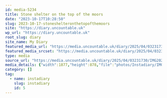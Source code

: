 ```yaml
---
id: media-5234
title: Stone shelter on the top of the moors
date: "2023-10-17T10:28:50"
slug: 2023-10-17-stoneshelteronthetopofthemoors
site: "https://diary.uncountable.uk"
wp_url: "https://diary.uncountable.uk"
root_slug: diary
site_name: My Diary
featured_media_url: "https://media.uncountable.uk/diary/2025/04/03231730/IMG20231017112850-edited.webp"
featured_media_srcset: "https://media.uncountable.uk/diary/2025/04/03231730/IMG20231017112850-edited-300x140.webp 300w, https://media.uncountable.uk/diary/2025/04/03231730/IMG20231017112850-edited-1024x479.webp 1024w, https://media.uncountable.uk/diary/2025/04/03231730/IMG20231017112850-edited-150x150.webp 150w, https://media.uncountable.uk/diary/2025/04/03231730/IMG20231017112850-edited-640x299.webp 640w, https://media.uncountable.uk/diary/2025/04/03231730/IMG20231017112850-edited.webp 1877w"
type: media
source_url: "https://media.uncountable.uk/diary/2025/04/03231730/IMG20231017112850-edited.webp"
media_details: {"width":1877,"height":878,"file":"photos/Instadiary/IMG20231017112850-edited.webp","filesize":153830,"sizes":{"medium":{"file":"IMG20231017112850-edited-300x140.webp","width":300,"height":140,"filesize":7972,"mime_type":"image/webp","source_url":"https://media.uncountable.uk/diary/2025/04/03231730/IMG20231017112850-edited-300x140.webp"},"large":{"file":"IMG20231017112850-edited-1024x479.webp","width":1024,"height":479,"filesize":77506,"mime_type":"image/webp","source_url":"https://media.uncountable.uk/diary/2025/04/03231730/IMG20231017112850-edited-1024x479.webp"},"thumbnail":{"file":"IMG20231017112850-edited-150x150.webp","width":150,"height":150,"filesize":4730,"mime_type":"image/webp","source_url":"https://media.uncountable.uk/diary/2025/04/03231730/IMG20231017112850-edited-150x150.webp"},"mobwidth":{"file":"IMG20231017112850-edited-640x299.webp","width":640,"height":299,"filesize":34752,"mime_type":"image/webp","source_url":"https://media.uncountable.uk/diary/2025/04/03231730/IMG20231017112850-edited-640x299.webp"},"full":{"file":"IMG20231017112850-edited.webp","width":1877,"height":878,"mime_type":"image/webp","source_url":"https://media.uncountable.uk/diary/2025/04/03231730/IMG20231017112850-edited.webp"}},"image_meta":{"aperture":"0","credit":"","camera":"","caption":"","created_timestamp":"0","copyright":"","focal_length":"0","iso":"0","shutter_speed":"0","title":"","orientation":"0","keywords":[]}}
category: []
tag:
  - name: instadiary
    slug: instadiary
    id: 5
---
```


